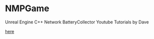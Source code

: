 # NMPGame
Unreal Engine C++ Network BatteryCollector Youtube Tutorials by Dave

[here](https://www.youtube.com/user/SirReality357/videos)
